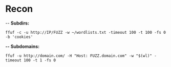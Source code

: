 # Recon

\-- **Subdirs:**

```
ffuf -c -u http://IP/FUZZ -w ~/wordlists.txt -timeout 100 -t 100 -fs 0 -b 'cookies'
```

**-- Subdomains:**

```
ffuf -u http://domain.com/ -H "Host: FUZZ.domain.com" -w "$(wl)" -timeout 100 -t 1 -fs 0
```
